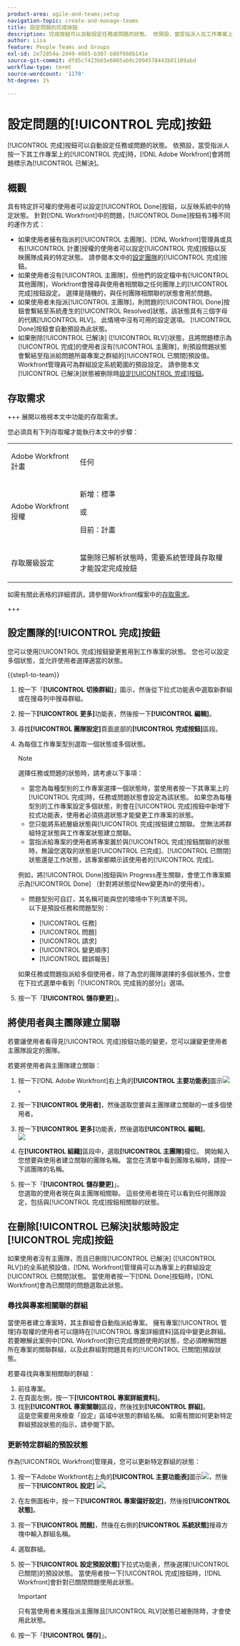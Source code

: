 ```yaml
---
product-area: agile-and-teams;setup
navigation-topic: create-and-manage-teams
title: 設定問題的完成按鈕
description: 完成按鈕可以自動設定任務或問題的狀態。 依預設，當受指派人在工作專案上按一下「完成」時，Adobe Workfront會將問題標示為「已解決」。
author: Lisa
feature: People Teams and Groups
exl-id: 2e72854a-2d49-4665-b307-b88f660b141e
source-git-commit: dfd5c7423b65e6065ab9c2094578443b81189abd
workflow-type: tm+mt
source-wordcount: '1170'
ht-degree: 1%

---
```


# 設定問題的[!UICONTROL 完成]按鈕

[!UICONTROL 完成]按鈕可以自動設定任務或問題的狀態。 依預設，當受指派人按一下其工作專案上的[!UICONTROL 完成]時，[!DNL Adobe Workfront]會將問題標示為[!UICONTROL 已解決]。

## 概觀

具有特定許可權的使用者可以設定[!UICONTROL Done]按鈕，以反映系統中的特定狀態。 針對[!DNL Workfront]中的問題，[!UICONTROL Done]按鈕有3種不同的運作方式：

* 如果使用者擁有指派的[!UICONTROL 主團隊]、[!DNL Workfront]管理員或具有[!UICONTROL 計畫]授權的使用者可以設定[!UICONTROL 完成]按鈕以反映團隊成員的特定狀態。 請參閱本文中的[設定團隊](#configure-the-uicontrol-done-button-for-a-team)的[!UICONTROL 完成]按鈕。
* 如果使用者沒有[!UICONTROL 主團隊]，但他們的設定檔中有[!UICONTROL 其他團隊]，Workfront會搜尋與使用者相關聯之任何團隊上的[!UICONTROL 完成]按鈕設定。 選擇是隨機的，與任何團隊相關聯的狀態會用於問題。
* 如果使用者未指派[!UICONTROL 主團隊]，則問題的[!UICONTROL Done]按鈕會繫結至系統產生的[!UICONTROL Resolved]狀態，該狀態具有三個字母的代碼[!UICONTROL RLV]。 此情境中沒有可用的設定選項。 [!UICONTROL Done]按鈕會自動預設為此狀態。
* 如果刪除[!UICONTROL 已解決] ([!UICONTROL RLV])狀態，且將問題標示為[!UICONTROL 完成]的使用者沒有[!UICONTROL 主團隊]，則預設問題狀態會繫結至指派給問題所屬專案之群組的[!UICONTROL 已關閉]預設值。 Workfront管理員可為群組設定系統範圍的預設設定。 請參閱本文[!UICONTROL 已解決]狀態被刪除時[設定[!UICONTROL 完成]按鈕](#configure-the-uicontrol-done-button-when-the-uicontrol-resolved-status-has-been-deleted)。

## 存取需求

+++ 展開以檢視本文中功能的存取需求。

您必須具有下列存取權才能執行本文中的步驟：

<table style="table-layout:auto"> 
 <col> 
 <col> 
 <tbody> 
  <tr data-mc-conditions=""> 
   <td role="rowheader"> <p>Adobe Workfront計畫</p> </td> 
   <td>任何</td> 
  </tr> 
  <tr> 
   <td role="rowheader">Adobe Workfront授權</td> 
   <td>
   <p>新增：標準</p>
   <p>或</p>
   <p>目前：計畫</p></td>
  </tr> 
  <tr data-mc-conditions=""> 
   <td role="rowheader">存取層級設定</td> 
   <td> <p>當刪除已解析狀態時，需要系統管理員存取權才能設定完成按鈕</p> </td> 
  </tr> 
 </tbody> 
</table>

如需有關此表格的詳細資訊，請參閱Workfront檔案中的[存取需求](/help/quicksilver/administration-and-setup/add-users/access-levels-and-object-permissions/access-level-requirements-in-documentation.md)。

+++

## 設定團隊的[!UICONTROL 完成]按鈕

您可以使用[!UICONTROL 完成]按鈕變更套用到工作專案的狀態。 您也可以設定多個狀態，並允許使用者選擇適當的狀態。

{{step1-to-team}}

1. 按一下「**[!UICONTROL 切換群組]**」圖示，然後從下拉式功能表中選取新群組或在搜尋列中搜尋群組。
1. 按一下&#x200B;**[!UICONTROL 更多]**&#x200B;功能表，然後按一下&#x200B;**[!UICONTROL 編輯]**。
1. 尋找&#x200B;**[!UICONTROL 團隊設定]**&#x200B;頁面底部的&#x200B;**[!UICONTROL 完成按鈕]**&#x200B;區段。

1. 為每個工作專案型別選取一個狀態或多個狀態。

   >[!NOTE]
   >
   >選擇任務或問題的狀態時，請考慮以下事項：
   >
   >* 當您為每種型別的工作專案選擇一個狀態時，當使用者按一下其專案上的[!UICONTROL 完成]時，任務或問題狀態會設定為該狀態。 如果您為每種型別的工作專案設定多個狀態，則會在[!UICONTROL 完成]按鈕中新增下拉式功能表，使用者必須挑選狀態才能變更工作專案的狀態。
   >* 您只能將系統層級狀態與[!UICONTROL 完成]按鈕建立關聯。 您無法將群組特定狀態與工作專案狀態建立關聯。
   >* 當指派給專案的使用者將專案置於與[!UICONTROL 完成]按鈕關聯的狀態時，無論您選取的狀態是[!UICONTROL 已完成]、[!UICONTROL 已關閉]狀態還是工作狀態，該專案都顯示該使用者的[!UICONTROL 完成]。
   >   
   >   
   >  例如，將[!UICONTROL Done]按鈕與In Progress產生關聯，會使工作專案顯示為[!UICONTROL Done] （針對將狀態從New變更為In的使用者）。
   >   
   >* 問題型別可自訂，其名稱可能與您的環境中下列清單不同。\
   >  以下是預設任務和問題型別：
   >     
   >   * [!UICONTROL 任務]
   >   * [!UICONTROL 問題]
   >   * [!UICONTROL 請求]
   >   * [!UICONTROL 變更順序]
   >   * [!UICONTROL 錯誤報告]

   如果任務或問題指派給多個使用者，除了為您的團隊選擇的多個狀態外，您會在下拉式選單中看到「[!UICONTROL 完成我的部分]」選項。

1. 按一下「**[!UICONTROL 儲存變更]**」。

## 將使用者與主團隊建立關聯

若要讓使用者看得見[!UICONTROL 完成]按鈕功能的變更，您可以讓變更使用者主團隊設定的團隊。

若要將使用者與主團隊建立關聯：

1. 按一下[!DNL Adobe Workfront]右上角的&#x200B;**[!UICONTROL 主要功能表]**&#x200B;圖示![](assets/main-menu-icon.png)。

1. 按一下&#x200B;**[!UICONTROL 使用者]**，然後選取您要與主團隊建立關聯的一或多個使用者。
1. 按一下&#x200B;**[!UICONTROL 更多]**&#x200B;功能表，然後選取&#x200B;**[!UICONTROL 編輯]**。\
   ![](assets/user-settings-nwe-350x291.png)

1. 在&#x200B;**[!UICONTROL 組織]**&#x200B;區段中，選取&#x200B;**[!UICONTROL 主團隊]**&#x200B;欄位。 開始輸入您想要與使用者建立關聯的團隊名稱。 當您在清單中看到團隊名稱時，請按一下該團隊的名稱。

1. 按一下「**[!UICONTROL 儲存變更]**」。\
   您選取的使用者現在與主團隊相關聯。
這些使用者現在可以看到任何團隊設定，包括與[!UICONTROL 完成]按鈕相關聯的狀態。

## 在刪除[!UICONTROL 已解決]狀態時設定[!UICONTROL 完成]按鈕

如果使用者沒有主團隊，而且已刪除[!UICONTROL 已解決] ([!UICONTROL RLV])的全系統預設值，[!DNL Workfront]管理員可以為專案上的群組設定[!UICONTROL 已關閉]狀態。 當使用者按一下[!DNL Done]按鈕時，[!DNL Workfront]會為已關閉的問題選取此狀態。

### 尋找與專案相關聯的群組

當使用者建立專案時，其主群組會自動指派給專案。 擁有專案[!UICONTROL 管理]存取權的使用者可以隨時在[!UICONTROL 專案詳細資料]區段中變更此群組。 若要瞭解此案例中[!DNL Workfront]對已完成問題使用的狀態，您必須瞭解問題所在專案的關聯群組，以及此群組對問題具有的[!UICONTROL 已關閉]預設狀態。

若要尋找與專案相關聯的群組：

1. 前往專案。
1. 在頁面左側，按一下&#x200B;**[!UICONTROL 專案詳細資料]**。
1. 找到&#x200B;**[!UICONTROL 專案關聯]**&#x200B;區段，然後找到&#x200B;**[!UICONTROL 群組]**。\
   這是您需要用來檢查「設定」區域中狀態的群組名稱。 如需有關如何更新特定群組預設狀態的指示，請參閱下節。

### 更新特定群組的預設狀態

作為[!UICONTROL Workfront]管理員，您可以更新特定群組的狀態：

1. 按一下Adobe Workfront右上角的&#x200B;**[!UICONTROL 主要功能表]**&#x200B;圖示![](assets/main-menu-icon.png)，然後按一下&#x200B;**[!UICONTROL 設定]** ![](assets/gear-icon-settings.png)。
1. 在左側面板中，按一下&#x200B;**[!UICONTROL 專案偏好設定]**，然後按&#x200B;**[!UICONTROL 狀態]**。

1. 按一下&#x200B;**[!UICONTROL 問題]**，然後在右側的&#x200B;**[!UICONTROL 系統狀態]**&#x200B;搜尋方塊中輸入群組名稱。

1. 選取群組。
1. 按一下&#x200B;**[!UICONTROL 設定預設狀態]**&#x200B;下拉式功能表，然後選擇[!UICONTROL 已關閉]的預設狀態。 當使用者按一下[!UICONTROL 完成]按鈕時，[!DNL Workfront]會針對已關閉問題使用此狀態。

   >[!IMPORTANT]
   >
   >只有當使用者未獲指派主團隊且[!UICONTROL RLV]狀態已被刪除時，才會使用此狀態。

1. 按一下「**[!UICONTROL 儲存]**」。
